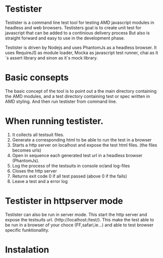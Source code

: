 Testister
=========

Testister is a command line test tool for testing AMD javascript modules in headless and web browsers. 
Testisters goal is to create unit test for javascript that can be added to a continious delivery process
But also is straight forward and easy to use in the development phase. 

Testister is driven by Nodejs and uses PhantomJs as a headless browser. It uses RequireJS as module loader, Mocka 
as javascript test runner, chai as it´s assert library and sinon as it´s mock library.  

Basic consepts
=========
The basic concept of the tool is to point out a the main directory containing the AMD modules, and a test directory
containing test or spec written in AMD styling. And then run testister from command line. 

When running testister.
=====
1. It collects all testsuit files.
2. Generate a corresponding html to be able to run the test in a browser
3. Starts a http server on localhost and expose the test html files. (the files becomes urls)
4. Open in sequence each generated test url in a headless browser (PhantomJs). 
5. Log the process of the testsuits in console or/and log-files
7. Closes the http server
6. Returns exit code 0 if all test passed (above 0 if the fails)
7. Leave a test and a error log

Testister in httpserver mode
=====
Testister can also be run in server mode. This start the http server and expose the
testsuits url. (http://localhost:<port>/test/). This make the test able to be run in 
a browser of your choce (FF,safari,ie...) and able to test browser specific funktionallity.


Instalation
=========
